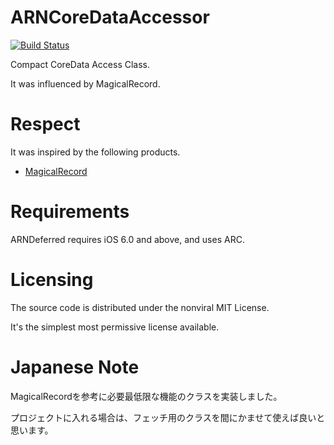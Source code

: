 ARNCoreDataAccessor
===================

[![Build Status](https://travis-ci.org/xxxAIRINxxx/ARNCoreDataAccessor.svg?branch=master)](https://travis-ci.org/xxxAIRINxxx/ARNCoreDataAccessor)

Compact CoreData Access Class.

It was influenced by MagicalRecord.


Respect
============

It was inspired by the following products.

* [MagicalRecord](https://github.com/magicalpanda/MagicalRecord)


Requirements
============

ARNDeferred requires iOS 6.0 and above, and uses ARC.


Licensing
============

The source code is distributed under the nonviral MIT License.

 It's the simplest most permissive license available.


Japanese Note
============

MagicalRecordを参考に必要最低限な機能のクラスを実装しました。

プロジェクトに入れる場合は、フェッチ用のクラスを間にかませて使えば良いと思います。
